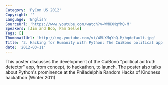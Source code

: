 ```yaml
---
Category: 'PyCon US 2012'
Copyright: ''
Language: 'English'
SourceUrl: 'https://www.youtube.com/watch?v=WMUXMqYhQ-M'
Speakers: [Jim and Bob, Pam Selle]
Tags: []
ThumbnailUrl: 'http://img.youtube.com/vi/WMUXMqYhQ-M/hqdefault.jpg'
Title: '3. Hacking for Humanity with Python: The CuiBono political app'
date: '2012-03-11'
---
```

This poster discusses the development of the CuiBono "political ad truth
detector" app, from concept, to hackathon, to launch. The poster also talks
about Python's prominence at the Philadelphia Random Hacks of Kindness
hackathon (Winter 2011)

